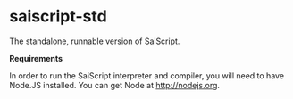# saiscript-std
The standalone, runnable version of SaiScript.

**Requirements**

In order to run the SaiScript interpreter and compiler, you will need to have Node.JS installed. You can get Node at http://nodejs.org.
